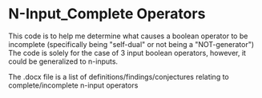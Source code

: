 # N-Input_Complete Operators

This code is to help me determine what causes a boolean operator to be incomplete (specifically being "self-dual" or not being a "NOT-generator")
The code is solely for the case of 3 input boolean operators, however, it could be generalized to n-inputs.

The .docx file is a list of definitions/findings/conjectures relating to complete/incomplete n-input operators
